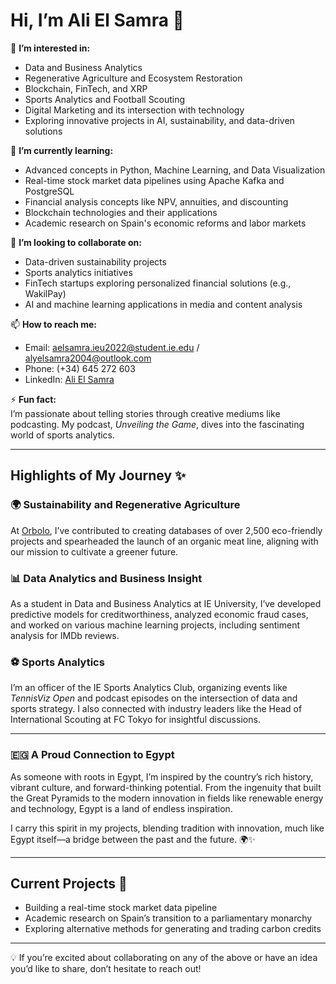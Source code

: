 # Hi, I’m Ali El Samra 👋

👀 **I’m interested in:**
- Data and Business Analytics  
- Regenerative Agriculture and Ecosystem Restoration  
- Blockchain, FinTech, and XRP  
- Sports Analytics and Football Scouting  
- Digital Marketing and its intersection with technology  
- Exploring innovative projects in AI, sustainability, and data-driven solutions  

🌱 **I’m currently learning:**
- Advanced concepts in Python, Machine Learning, and Data Visualization  
- Real-time stock market data pipelines using Apache Kafka and PostgreSQL  
- Financial analysis concepts like NPV, annuities, and discounting  
- Blockchain technologies and their applications  
- Academic research on Spain's economic reforms and labor markets  

🤟 **I’m looking to collaborate on:**
- Data-driven sustainability projects  
- Sports analytics initiatives  
- FinTech startups exploring personalized financial solutions (e.g., WakilPay)  
- AI and machine learning applications in media and content analysis  

📫 **How to reach me:**
- Email: [aelsamra.ieu2022@student.ie.edu](mailto:aelsamra.ieu2022@student.ie.edu)  /  [alyelsamra2004@outlook.com](mailto:alyelsamra2004@outlook.com)
- Phone: (+34) 645 272 603  
- LinkedIn: [Ali El Samra](https://linkedin.com/in/ali-el-samra)  

⚡ **Fun fact:**  
I’m passionate about telling stories through creative mediums like podcasting. My podcast, *Unveiling the Game*, dives into the fascinating world of sports analytics.

---

## Highlights of My Journey ✨

### 🌍 **Sustainability and Regenerative Agriculture**  
At [Orbolo](https://www.orbolo.com), I’ve contributed to creating databases of over 2,500 eco-friendly projects and spearheaded the launch of an organic meat line, aligning with our mission to cultivate a greener future.

### 📊 **Data Analytics and Business Insight**  
As a student in Data and Business Analytics at IE University, I’ve developed predictive models for creditworthiness, analyzed economic fraud cases, and worked on various machine learning projects, including sentiment analysis for IMDb reviews.

### ⚽ **Sports Analytics**  
I’m an officer of the IE Sports Analytics Club, organizing events like *TennisViz Open* and podcast episodes on the intersection of data and sports strategy. I also connected with industry leaders like the Head of International Scouting at FC Tokyo for insightful discussions.

---

### 🇪🇬 **A Proud Connection to Egypt**  
As someone with roots in Egypt, I’m inspired by the country’s rich history, vibrant culture, and forward-thinking potential. From the ingenuity that built the Great Pyramids to the modern innovation in fields like renewable energy and technology, Egypt is a land of endless inspiration.  

I carry this spirit in my projects, blending tradition with innovation, much like Egypt itself—a bridge between the past and the future. 🌍✨  

---

## Current Projects 🚀
- Building a real-time stock market data pipeline  
- Academic research on Spain’s transition to a parliamentary monarchy  
- Exploring alternative methods for generating and trading carbon credits  

---

💡 If you’re excited about collaborating on any of the above or have an idea you’d like to share, don’t hesitate to reach out!
